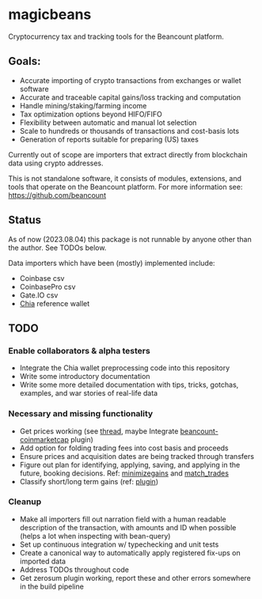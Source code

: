 # magicbeans
Cryptocurrency tax and tracking tools for the Beancount platform.

## Goals:
- Accurate importing of crypto transactions from exchanges or wallet software
- Accurate and traceable capital gains/loss tracking and computation
- Handle mining/staking/farming income
- Tax optimization options beyond HIFO/FIFO
- Flexibility between automatic and manual lot selection
- Scale to hundreds or thousands of transactions and cost-basis lots
- Generation of reports suitable for preparing (US) taxes

Currently out of scope are importers that extract directly from blockchain data
using crypto addresses.

This is not standalone software, it consists of modules, extensions, and tools
that operate on the Beancount platform.  For more information see:
https://github.com/beancount

## Status

As of now (2023.08.04) this package is not runnable by anyone other than the author.
See TODOs below.

Data importers which have been (mostly) implemented include:
- Coinbase csv
- CoinbasePro csv
- Gate.IO csv
- [Chia](http://www.chia.net/) reference wallet

## TODO

### Enable collaborators & alpha testers
- Integrate the Chia wallet preprocessing code into this repository
- Write some introductory documentation
- Write some more detailed documentation with tips, tricks, gotchas, examples, and war stories of real-life data

### Necessary and missing functionality
- Get prices working (see [thread](https://groups.google.com/g/beancount/c/8LS1e2GfAmk),
  maybe Integrate [beancount-coinmarketcap](https://github.com/aamerabbas/beancount-coinmarketcap) plugin)
- Add option for folding trading fees into cost basis and proceeds
- Ensure prices and acquisition dates are being tracked through transfers
- Figure out plan for identifying, applying, saving, and applying in the future, booking decisions.
  Ref: [minimizegains](https://github.com/redstreet/fava_investor/tree/main/fava_investor/modules/minimizegains)
  and [match_trades](https://github.com/beancount/beanlabs/blob/master/beanlabs/trades/match_trades.py)
- Classify short/long term gains (ref:
  [plugin](https://github.com/redstreet/beancount_reds_plugins/tree/main/beancount_reds_plugins/capital_gains_classifier))

### Cleanup
- Make all importers fill out narration field with a human readable description of the transaction, with amounts and ID when possible (helps a lot when inspecting with bean-query)
- Set up continuous integration w/ typechecking and unit tests
- Create a canonical way to automatically apply registered fix-ups on imported data
- Address TODOs throughout code
- Get zerosum plugin working, report these and other errors somewhere in the build pipeline